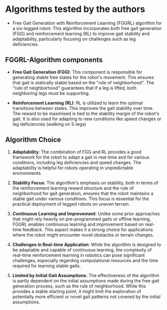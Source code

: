 # Algorithms tested by the authors

- Free Gait Generation with Reinforcement Learning (FGGRL) algorithm for a six-legged robot: This algorithm incorporates both free gait generation (FGG) and reinforcement learning (RL) to improve gait stability and adaptability, particularly focusing on challenges such as leg deficiencies.

## FGGRL-Algorithm components

- **Free Gait Generation (FGG)**: This component is responsible for generating stable free states for the robot's movement.
This ensures that gait is statically stable based on the "rule of neighborhood".
The "rule of neighborhood" guarantees that if a leg is lifted, both neighboring legs must be supporting.

- **Reinforcement Learning (RL)**: RL is utilized to learn the optimal transitions between states. This improves the gait stability over time. The reward to be maximised is tied to the stability margin of the robot's gait. It is also used for adapting to new conditions like speed changes or leg deficiencies (walking on 5-legs)

## Algorithm Choice

1. **Adaptability**: The combination of FGG and RL provides a good framework for the robot to adapt a gait in real-time and for various conditions, including leg deficiencies and speed changes. The adaptability is helpful for robots operating in unpredictable environments.

2. **Stability Focus**: The algorithm's emphasis on stability, both in terms of the reinforcement learning reward structure and the rule of neighborhood for gait generation, ensures that the robot maintains a stable gait under various conditions. This focus is essential for the practical deployment of legged robots on uneven terrain.

3. **Continuous Learning and Improvement**: Unlike some prior approaches that might rely heavily on pre-programmed gaits or offline learning, FGGRL enables continuous learning and improvement based on real-time feedback. This aspect makes it a strong choice for applications where the robot might encounter novel obstacles or terrain changes.

4. **Challenges in Real-time Application**: While the algorithm is designed to be adaptable and capable of continuous learning, the complexity of real-time reinforcement learning in robotics can pose significant challenges, especially regarding computational resources and the time required for learning stable gaits.

5. **Limited by Initial Gait Assumptions**: The effectiveness of the algorithm is partly dependent on the initial assumptions made during the free gait generation process, such as the rule of neighborhood. While this provides a stable starting point, it might limit the exploration of potentially more efficient or novel gait patterns not covered by the initial assumptions.
